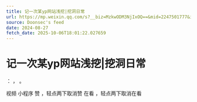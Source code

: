 ```yaml
---
title: 记一次某yp网站浅挖|挖洞日常
url: https://mp.weixin.qq.com/s?__biz=MzkwODM3NjIxOQ==&mid=2247501777&idx=1&sn=0bab36c86bce72c18361604e5560756a
source: Doonsec's feed
date: 2024-08-27
fetch_date: 2025-10-06T18:01:22.027659
---
```


# 记一次某yp网站浅挖|挖洞日常

：
，
。

视频
小程序
赞
，轻点两下取消赞
在看
，轻点两下取消在看